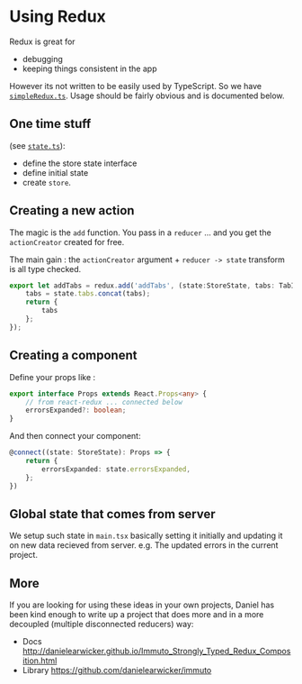 # Using Redux

Redux is great for
* debugging
* keeping things consistent in the app

However its not written to be easily used by TypeScript. So we have [`simpleRedux.ts`](https://github.com/alm-tools/alm/blob/master/src/app/state/simpleRedux.ts). Usage should be fairly obvious and is documented below.

## One time stuff

(see [`state.ts`](https://github.com/alm-tools/alm/blob/master/src/app/state/state.ts)):

* define the store state interface
* define initial state
* create `store`.

## Creating a new action
The magic is the `add` function. You pass in a `reducer` ... and you get the `actionCreator` created for free.

The main gain : the `actionCreator` argument + `reducer -> state` transform is all type checked.

```ts
export let addTabs = redux.add('addTabs', (state:StoreState, tabs: TabInstance[]): StoreState => {
    tabs = state.tabs.concat(tabs);
    return {
        tabs
    };
});
```

## Creating a component
Define your props like :
```ts
export interface Props extends React.Props<any> {
    // from react-redux ... connected below
    errorsExpanded?: boolean;
}
```
And then connect your component:
```ts
@connect((state: StoreState): Props => {
    return {
        errorsExpanded: state.errorsExpanded,
    };
})
```

## Global state that comes from server
We setup such state in `main.tsx` basically setting it initially and updating it on new data recieved from server. e.g. The updated errors in the current project.

## More

If you are looking for using these ideas in your own projects, Daniel has been kind enough to write up a project that does more and in a more decoupled (multiple disconnected reducers) way:

* Docs http://danielearwicker.github.io/Immuto_Strongly_Typed_Redux_Composition.html
* Library https://github.com/danielearwicker/immuto
